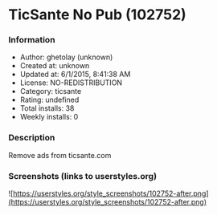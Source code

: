 # TicSante No Pub (102752)

### Information
- Author: ghetolay (unknown)
- Created at: unknown
- Updated at: 6/1/2015, 8:41:38 AM
- License: NO-REDISTRIBUTION
- Category: ticsante
- Rating: undefined
- Total installs: 38
- Weekly installs: 0


### Description
Remove ads from ticsante.com


### Screenshots (links to userstyles.org)
![https://userstyles.org/style_screenshots/102752-after.png](https://userstyles.org/style_screenshots/102752-after.png)


